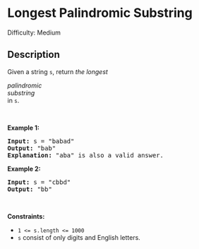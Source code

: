 # Longest Palindromic Substring

Difficulty: Medium
## Description
<p>Given a string <code>s</code>, return <em>the longest</em> <span class="cursor-pointer relative text-dark-blue-s text-sm" data-keyword="palindromic-string"><div class="popover-wrapper inline-block" data-headlessui-state=""><div><div aria-expanded="false" data-headlessui-state="" id="headlessui-popover-button-:ra:"><em>palindromic</em></div></div></div></span> <span class="cursor-pointer relative text-dark-blue-s text-sm" data-keyword="substring-nonempty"><div class="popover-wrapper inline-block" data-headlessui-state=""><div><div aria-expanded="false" data-headlessui-state="" id="headlessui-popover-button-:rd:"><em>substring</em></div></div></div></span> in <code>s</code>.</p>
<p> </p>
<p><strong class="example">Example 1:</strong></p>
<pre><strong>Input:</strong> s = "babad"
<strong>Output:</strong> "bab"
<strong>Explanation:</strong> "aba" is also a valid answer.
</pre>
<p><strong class="example">Example 2:</strong></p>
<pre><strong>Input:</strong> s = "cbbd"
<strong>Output:</strong> "bb"
</pre>
<p> </p>
<p><strong>Constraints:</strong></p>
<ul>
<li><code>1 &lt;= s.length &lt;= 1000</code></li>
<li><code>s</code> consist of only digits and English letters.</li>
</ul>
